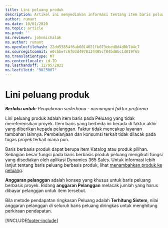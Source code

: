 ```yaml
---
title: Lini peluang produk
description: Artikel ini menyediakan informasi tentang item baris peluang produk di Operasi Proyek.
author: rumant
ms.date: 10/01/2020
ms.topic: article
ms.prod: ''
ms.reviewer: johnmichalak
ms.author: rumant
ms.openlocfilehash: 22dd55854f6ab6014021fb073ebed8d4d8b7b4c7
ms.sourcegitcommit: e0cbbe7c6f03d4978134405cf04bd8bc1d019f65
ms.translationtype: MT
ms.contentlocale: id-ID
ms.lasthandoff: 12/05/2022
ms.locfileid: "9825007"
---
```

# <a name="product-opportunity-lines"></a>Lini peluang produk

_**Berlaku untuk:** Penyebaran sederhana - menangani faktur proforma_

Lini peluang produk adalah item baris pada Peluang yang tidak mereferensikan proyek. Item baris yang berbeda ini berada di faktur akhir yang diberikan kepada pelanggan. Faktur tidak mencakup layanan tambahan lainnya. Pembelanjaan dan konsumsi terkait tidak dilacak pada tugas proyek terkait mana pun.

Baris berbasis produk dapat berupa item Katalog atau produk pilihan. Sebagian besar fungsi pada baris berbasis produk peluang mengikuti fungsi yang disediakan oleh aplikasi Dynamics 365 Sales. Untuk informasi lebih lanjut tentang baris peluang berbasis produk, lihat [menambahkan produk ke peluang](/dynamics365/sales-enterprise/add-products-opportunity).

**Anggaran pelanggan** adalah konsep yang khusus untuk baris peluang berbasis proyek. Bidang **anggaran Pelanggan** melacak jumlah yang harus dibayar pelanggan untuk item tersebut.

Bila metode pendapatan ringkasan Peluang adalah **Terhitung Sistem**, nilai anggaran pelanggan di seluruh baris peluang diringkas untuk menghitung perkiraan pendapatan. 



[!INCLUDE[footer-include](../../includes/footer-banner.md)]
